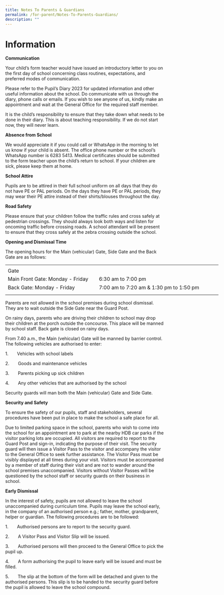 ```yaml
---
title: Notes To Parents & Guardians
permalink: /for-parent/Notes-To-Parents-Guardians/
description: ""
---
```

Information
==========================

**Communication**

Your child’s form teacher would have issued an introductory letter to you on the first day of school concerning class routines, expectations, and preferred modes of communication.

Please refer to the Pupil’s Diary 2023 for updated information and other useful information about the school. Do communicate with us through the diary, phone calls or emails. If you wish to see anyone of us, kindly make an appointment and wait at the General Office for the required staff member.

It is the child’s responsibility to ensure that they take down what needs to be done in their diary. This is about teaching responsibility. If we do not start now, they will never learn.

**Absence from School**

We would appreciate it if you could call or WhatsApp in the morning to let us know if your child is absent. The office phone number or the school’s WhatsApp number is 6283 5413. Medical certificates should be submitted to the form teacher upon the child’s return to school. If your children are sick, please keep them at home.

**School Attire**

Pupils are to be attired in their full school uniform on all days that they do not have PE or PAL periods. On the days they have PE or PAL periods, they may wear their PE attire instead of their shirts/blouses throughout the day. 

**Road Safety**

Please ensure that your children follow the traffic rules and cross safely at pedestrian crossings. They should always look both ways and listen for oncoming traffic before crossing roads. A school attendant will be present to ensure that they cross safely at the zebra crossing outside the school.

**Opening and Dismissal Time** 

The opening hours for the Main (vehicular) Gate, Side Gate and the Back Gate are as follows:

<table border="0" cellpadding="0" cellspacing="0" width="675" style="border-collapse:
 collapse;width:507pt"><colgroup><col width="285" style="mso-width-source:userset;mso-width-alt:10422;width:214pt"> <col width="390" style="mso-width-source:userset;mso-width-alt:14262;width:293pt"></colgroup><tbody><tr height="5" style="mso-height-source:userset;height:3.75pt"><td height="5" width="285" style="height:3.75pt;width:214pt"><a name="RANGE!F3:G7"></a></td><td width="390" style="width:293pt"></td></tr><tr height="21" style="height:15.75pt"><td colspan="2" height="21" class="xl68" style="height:15.75pt">Gate</td></tr><tr height="21" style="height:15.75pt"><td height="21" class="xl70" width="285" style="height:15.75pt;width:214pt">Main Front Gate: Monday - Friday&nbsp;&nbsp;</td><td class="xl69" style="border-top:none">6:30 am to 7:00 pm &nbsp; &nbsp; &nbsp; &nbsp; &nbsp; &nbsp; &nbsp; &nbsp; &nbsp; &nbsp; &nbsp; &nbsp;</td></tr><tr height="21" style="height:15.75pt"><td height="21" class="xl71" width="285" style="height:15.75pt;width:214pt">Back Gate: Monday - Friday&nbsp; &nbsp;</td><td class="xl72" width="390" style="border-top:none;width:293pt;outline: 0px;
  margin-right:0px;padding-bottom:2px;padding-top:2px"><div style="outline: 0px;line-height:22.4px;margin-right:0px;padding-bottom:
  0px;padding-top:0px">7:00 am to 7:20 am &amp; 1:30 pm to 1:50 pm</div></td></tr><tr height="10" style="mso-height-source:userset;height:7.5pt"><td height="10" class="xl66" style="height:7.5pt"></td><td class="xl67" width="390" style="width:293pt"></td></tr></tbody></table>

Parents are not allowed in the school premises during school dismissal. They are to wait outside the Side Gate near the Guard Post.

On rainy days, parents who are driving their children to school may drop their children at the porch outside the concourse. This place will be manned by school staff. Back gate is closed on rainy days.

From 7.40 a.m., the Main (vehicular) Gate will be manned by barrier control. The following vehicles are authorised to enter:

1.       Vehicles with school labels

2.       Goods and maintenance vehicles

3.       Parents picking up sick children

4.       Any other vehicles that are authorised by the school

Security guards will man both the Main (vehicular) Gate and Side Gate.

**Security and Safety** 

To ensure the safety of our pupils, staff and stakeholders, several procedures have been put in place to make the school a safe place for all. 

Due to limited parking space in the school, parents who wish to come into the school for an appointment are to park at the nearby HDB car parks if the visitor parking lots are occupied. All visitors are required to report to the Guard Post and sign-in, indicating the purpose of their visit. The security guard will then issue a Visitor Pass to the visitor and accompany the visitor to the General Office to seek further assistance. The Visitor Pass must be visibly displayed at all times during your visit. Visitors must be accompanied by a member of staff during their visit and are not to wander around the school premises unaccompanied. Visitors without Visitor Passes will be questioned by the school staff or security guards on their business in school.

**Early Dismissal**

In the interest of safety, pupils are not allowed to leave the school unaccompanied during curriculum time. Pupils may leave the school early, in the company of an authorised person e.g.; father, mother, grandparent, helper or guardian. The following procedures are to be followed:

1.       Authorised persons are to report to the security guard.

2.       A Visitor Pass and Visitor Slip will be issued.

3.       Authorised persons will then proceed to the General Office to pick the pupil up.

4.       A form authorising the pupil to leave early will be issued and must be filled.

5.       The slip at the bottom of the form will be detached and given to the authorised persons. This slip is to be handed to the security guard before the pupil is allowed to leave the school compound.